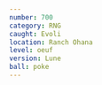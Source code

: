 ```yaml
---
number: 700
category: RNG
caught: Evoli
location: Ranch Ohana
level: oeuf
version: Lune
ball: poke
---
```

